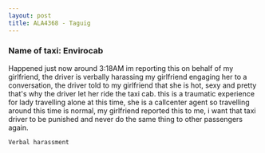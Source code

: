 ```yaml
---
layout: post
title: ALA4368 - Taguig
---
```


### Name of taxi: Envirocab

Happened just now around 3:18AM im reporting this on behalf of my girlfriend, the driver is verbally harassing my girlfriend engaging her to a conversation, the driver told to my girlfriend that she is hot, sexy and pretty that's why the driver let her ride the taxi cab. this is a traumatic experience for lady travelling alone at this time, she is a callcenter agent so travelling around this time is normal, my girlfriend reported this to me, i want that taxi driver to be punished and never do the same thing to other passengers again.

```Verbal harassment```
